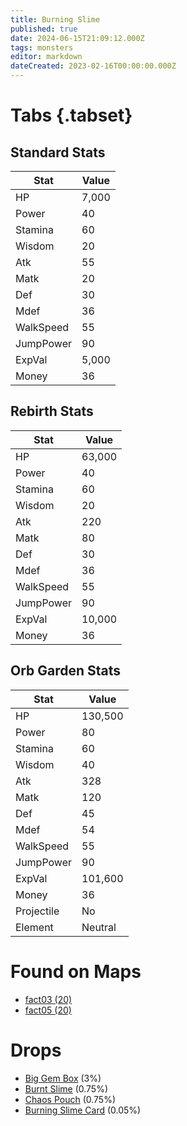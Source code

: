 ```yaml
---
title: Burning Slime
published: true
date: 2024-06-15T21:09:12.000Z
tags: monsters
editor: markdown
dateCreated: 2023-02-16T00:00:00.000Z
---
```


# Tabs {.tabset}

## Standard Stats

|Stat|Value|
|-|-|
|HP|7,000|
|Power|40|
|Stamina|60|
|Wisdom|20|
|Atk|55|
|Matk|20|
|Def|30|
|Mdef|36|
|WalkSpeed|55|
|JumpPower|90|
|ExpVal|5,000|
|Money|36|
## Rebirth Stats

|Stat|Value|
|-|-|
|HP|63,000|
|Power|40|
|Stamina|60|
|Wisdom|20|
|Atk|220|
|Matk|80|
|Def|30|
|Mdef|36|
|WalkSpeed|55|
|JumpPower|90|
|ExpVal|10,000|
|Money|36|
## Orb Garden Stats

|Stat|Value|
|-|-|
|HP|130,500|
|Power|80|
|Stamina|60|
|Wisdom|40|
|Atk|328|
|Matk|120|
|Def|45|
|Mdef|54|
|WalkSpeed|55|
|JumpPower|90|
|ExpVal|101,600|
|Money|36|
|Projectile|No|
|Element|Neutral|

# Found on Maps
 * [fact03 (20)](/maps/fact03)
 * [fact05 (20)](/maps/fact05)

# Drops
 * [Big Gem Box](/items/big-gem-box) (3%)
 * [Burnt Slime](/items/burnt-slime) (0.75%)
 * [Chaos Pouch](/items/chaos-pouch) (0.75%)
 * [Burning Slime Card](/items/burning-slime-card) (0.05%)
